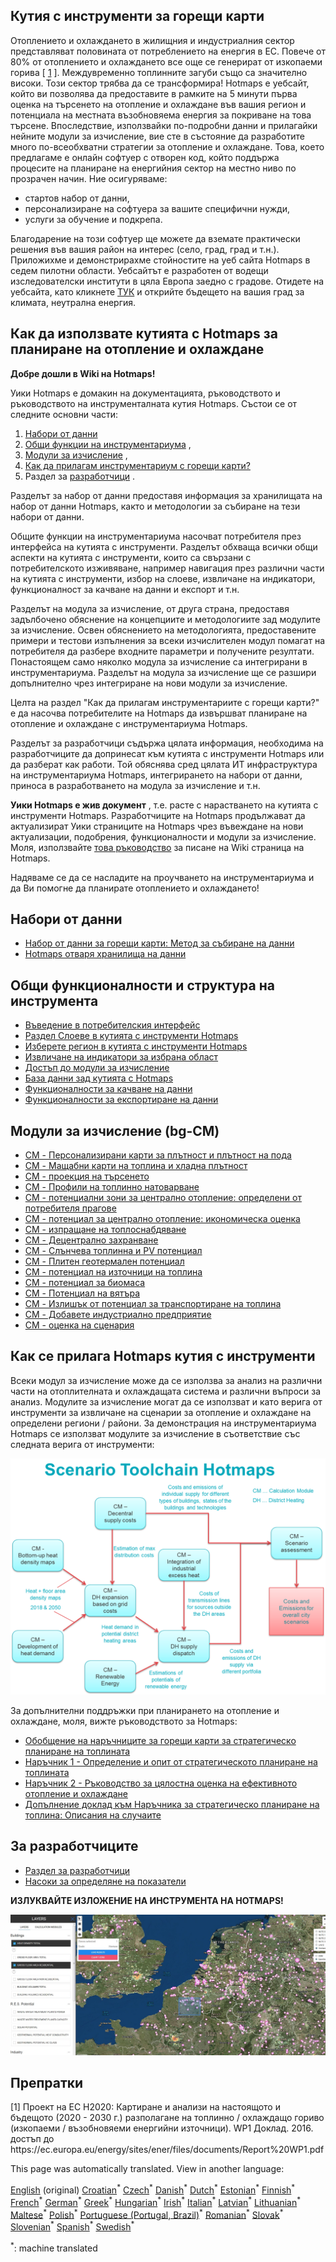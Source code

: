 <h2> Кутия с инструменти за горещи карти </h2><p> Отоплението и охлаждането в жилищния и индустриалния сектор представляват половината от потреблението на енергия в ЕС. Повече от 80% от отоплението и охлаждането все още се генерират от изкопаеми горива [ <a href="#References">1</a> ]. Междувременно топлинните загуби също са значително високи. Този сектор трябва да се трансформира! Hotmaps е уебсайт, който ви позволява да предоставите в рамките на 5 минути първа оценка на търсенето на отопление и охлаждане във вашия регион и потенциала на местната възобновяема енергия за покриване на това търсене. Впоследствие, използвайки по-подробни данни и прилагайки нейните модули за изчисление, вие сте в състояние да разработите много по-всеобхватни стратегии за отопление и охлаждане. Това, което предлагаме е онлайн софтуер с отворен код, който поддържа процесите на планиране на енергийния сектор на местно ниво по прозрачен начин. Ние осигуряваме: </p><ul><li> стартов набор от данни, </li><li> персонализиране на софтуера за вашите специфични нужди, </li><li> услуги за обучение и подкрепа. </li></ul><p> Благодарение на този софтуер ще можете да вземате практически решения във вашия район на интерес (село, град, град и т.н.). Приложихме и демонстрирахме стойностите на уеб сайта Hotmaps в седем пилотни области. Уебсайтът е разработен от водещи изследователски институти в цяла Европа заедно с градове. Отидете на уебсайта, като кликнете <a href="https://www.hotmaps.hevs.ch/map">ТУК</a> и открийте бъдещето на вашия град за климата, неутрална енергия. </p><h2> Как да използвате кутията с Hotmaps за планиране на отопление и охлаждане </h2><p> <strong>Добре дошли в Wiki на Hotmaps!</strong> </p><p> Уики Hotmaps е домакин на документацията, ръководството и ръководството на инструменталната кутия Hotmaps. Състои се от следните основни части: </p><ol><li> <a href="#Data-sets">Набори от данни</a> </li><li> <a href="#General-tool-functionalities-and-structure">Общи функции на инструментариума</a> , </li><li> <a href="#Calculation-modules-cm">Модули за изчисление</a> , </li><li> <a href="#How-to-apply-Hotmaps-toolbox">Как да прилагам инструментариум с горещи карти?</a> </li><li> Раздел за <a href="#For-developers">разработчици</a> . </li></ol><p> Разделът за набор от данни предоставя информация за хранилищата на набор от данни Hotmaps, както и методологии за събиране на тези набори от данни. </p><p> Общите функции на инструментариума насочват потребителя през интерфейса на кутията с инструменти. Разделът обхваща всички общи аспекти на кутията с инструменти, които са свързани с потребителското изживяване, например навигация през различни части на кутията с инструменти, избор на слоеве, извличане на индикатори, функционалност за качване на данни и експорт и т.н. </p><p> Разделът на модула за изчисление, от друга страна, предоставя задълбочено обяснение на концепциите и методологиите зад модулите за изчисление. Освен обяснението на методологията, предоставените примери и тестови изпълнения за всеки изчислителен модул помагат на потребителя да разбере входните параметри и получените резултати. Понастоящем само няколко модула за изчисление са интегрирани в инструментариума. Разделът на модула за изчисление ще се разшири допълнително чрез интегриране на нови модули за изчисление. </p><p> Целта на раздел &quot;Как да прилагам инструментариите с горещи карти?&quot; е да насочва потребителите на Hotmaps да извършват планиране на отопление и охлаждане с инструментариума Hotmaps. </p><p> Разделът за разработчици съдържа цялата информация, необходима на разработчиците да допринесат към кутията с инструменти Hotmaps или да разберат как работи. Той обяснява сред цялата ИТ инфраструктура на инструментариума Hotmaps, интегрирането на набори от данни, приноса в разработването на модула за изчисление и т.н. </p><p> <strong>Уики Hotmaps е жив документ</strong> , т.е. расте с нарастването на кутията с инструменти Hotmaps. Разработчиците на Hotmaps продължават да актуализират Уики страниците на Hotmaps чрез въвеждане на нови актуализации, подобрения, функционалности и модули за изчисление. Моля, използвайте <a href="https://github.com/HotMaps/hotmaps_wiki/wiki/Guidelines-for-writing-a-Hotmaps-Wiki-page">това ръководство</a> за писане на Wiki страница на Hotmaps. </p><p> Надяваме се да се насладите на проучването на инструментариума и да Ви помогне да планирате отоплението и охлаждането! </p><h2> Набори от данни </h2><ul><li> <a href="Hotmaps-data-set-method-of-data-collection">Набор от данни за горещи карти: Метод за събиране на данни</a> </li><li> <a href="Hotmaps-open-data-repositories">Hotmaps отваря хранилища на данни</a> </li></ul><h2> Общи функционалности и структура на инструмента </h2><ul><li> <a href="Introduction-to-user-interface">Въведение в потребителския интерфейс</a> </li><li> <a href="Layers-section-in-the-Hotmaps-toolbox">Раздел Слоеве в кутията с инструменти Hotmaps</a> </li><li> <a href="Select-a-region-in-the-Hotmaps-toolbox">Изберете регион в кутията с инструменти Hotmaps</a> </li><li> <a href="Retrieve-indicators-of-a-selected-area">Извличане на индикатори за избрана област</a> </li><li> <a href="Access-to-calculation-modules">Достъп до модули за изчисление</a> </li><li> <a href="Database-behind-the-Hotmaps-toolbox">База данни зад кутията с Hotmaps</a> </li><li> <a href="Data-upload-functionalities">Функционалности за качване на данни</a> </li><li> <a href="Data-export-functionalities">Функционалности за експортиране на данни</a> </li></ul><h2> Модули за изчисление (bg-CM) </h2><ul><li> <a href="CM-Customized-heat-and-floor-area-density-maps">CM - Персонализирани карти за плътност и плътност на пода</a> </li><li> <a href="CM-Scale-heat-and-cool-density-maps">CM - Мащабни карти на топлина и хладна плътност</a> </li><li> <a href="CM-Demand-projection">CM - проекция на търсенето</a> </li><li> <a href="CM-Heat-load-profiles">CM - Профили на топлинно натоварване</a> </li><li> <a href="CM-District-heating-potential-areas-user-defined-thresholds">CM - потенциални зони за централно отопление: определени от потребителя прагове</a> </li><li> <a href="CM-District-heating-potential-economic-assessment">CM - потенциал за централно отопление: икономическа оценка</a> </li><li> <a href="CM-District-heating-supply-dispatch">CM - изпращане на топлоснабдяване</a> </li><li> <a href="CM-Decentral-heating-supply">CM - Децентрално захранване</a> </li><li> <a href="CM-Solar-thermal-and-PV-potential">CM - Слънчева топлинна и PV потенциал</a> </li><li> <a href="CM-Shallow-geothermal-potential">CM - Плитен геотермален потенциал</a> </li><li> <a href="CM-Heat-source-potential">CM - потенциал на източници на топлина</a> </li><li> <a href="CM-Biomass-potential">CM - потенциал за биомаса</a> </li><li> <a href="CM-Wind-potential">CM - Потенциал на вятъра</a> </li><li> <a href="CM-Excess-heat-transport-potential">CM - Излишък от потенциал за транспортиране на топлина</a> </li><li> <a href="CM-add-industry-plant">CM - Добавете индустриално предприятие</a> </li><li> <a href="CM-Scenario-assessment">CM - оценка на сценария</a> </li></ul><h2> Как се прилага Hotmaps кутия с инструменти </h2><p> Всеки модул за изчисление може да се използва за анализ на различни части на отоплителната и охлаждащата система и различни въпроси за анализ. Модулите за изчисление могат да се използват и като верига от инструменти за извличане на сценарии за отопление и охлаждане на определени региони / райони. За демонстрация на инструментариума Hotmaps се използват модулите за изчисление в съответствие със следната верига от инструменти: </p><p><img alt="" src="https://github.com/HotMaps/hotmaps_wiki/blob/master/Images/Hotmaps_toolchain_2019-05-09.png"/></p><p> За допълнителни поддръжки при планирането на отопление и охлаждане, моля, вижте ръководството за Hotmaps: </p><ul><li> <a href="https://www.hotmaps-project.eu/wp-content/uploads/2019/04/Summary-Hotmaps-Handbook.pdf">Обобщение на наръчниците за горещи карти за стратегическо планиране на топлината</a> </li><li> <a href="https://vbn.aau.dk/da/publications/definition-amp-experiences-of-strategic-heat-planning">Наръчник 1 - Определение и опит от стратегическото планиране на топлината</a> </li><li> <a href="https://vbn.aau.dk/da/publications/guidance-for-the-comprehensive-assessment-of-efficient-heating-an">Наръчник 2 - Ръководство за цялостна оценка на ефективното отопление и охлаждане</a> </li><li> <a href="https://vbn.aau.dk/da/publications/appendix-report-to-the-hotmaps-handbook-for-strategic-heat-planni">Допълнение доклад към Наръчника за стратегическо планиране на топлина: Описания на случаите</a> </li></ul><h2> За разработчиците </h2><ul><li> <a href="Developers">Раздел за разработчици</a> </li><li> <a href="Guidelines-for-defining-indicators">Насоки за определяне на показатели</a> </li></ul><p> <strong>ИЗЛУКВАЙТЕ ИЗЛОЖЕНИЕ НА ИНСТРУМЕНТА НА HOTMAPS!</strong> </p><p><img alt="" src="https://github.com/HotMaps/hotmaps_wiki/blob/master/Images/Hotmaps_test.JPG"/></p><h2> Препратки </h2><p> [1] Проект на ЕС H2020: Картиране и анализи на настоящото и бъдещото (2020 - 2030 г.) разполагане на топлинно / охлаждащо гориво (изкопаеми / възобновяеми енергийни източници). WP1 Доклад. 2016. достъп до https://ec.europa.eu/energy/sites/ener/files/documents/Report%20WP1.pdf </p>

This page was automatically translated. View in another language:

[English](en-Home) (original)  [Croatian](hr-Home)<sup>\*</sup> [Czech](cs-Home)<sup>\*</sup> [Danish](da-Home)<sup>\*</sup> [Dutch](nl-Home)<sup>\*</sup> [Estonian](et-Home)<sup>\*</sup> [Finnish](fi-Home)<sup>\*</sup> [French](fr-Home)<sup>\*</sup> [German](de-Home)<sup>\*</sup> [Greek](el-Home)<sup>\*</sup> [Hungarian](hu-Home)<sup>\*</sup> [Irish](ga-Home)<sup>\*</sup> [Italian](it-Home)<sup>\*</sup> [Latvian](lv-Home)<sup>\*</sup> [Lithuanian](lt-Home)<sup>\*</sup> [Maltese](mt-Home)<sup>\*</sup> [Polish](pl-Home)<sup>\*</sup> [Portuguese (Portugal, Brazil)](pt-Home)<sup>\*</sup> [Romanian](ro-Home)<sup>\*</sup> [Slovak](sk-Home)<sup>\*</sup> [Slovenian](sl-Home)<sup>\*</sup> [Spanish](es-Home)<sup>\*</sup> [Swedish](sv-Home)<sup>\*</sup> 

<sup>\*</sup>: machine translated
